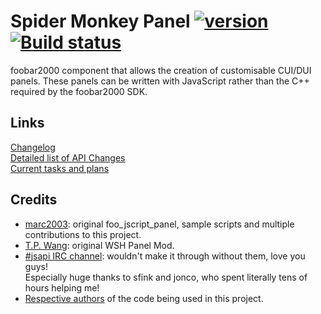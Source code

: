 # Spider Monkey Panel [![version][version-badge]][CHANGELOG] [![Build status](https://ci.appveyor.com/api/projects/status/xs7jno1f96src6qq/branch/master?svg=true)](https://ci.appveyor.com/project/TheQwertiest/foo-spider-monkey-panel/branch/master)


foobar2000 component that allows the creation of customisable CUI/DUI panels. These panels can be written with JavaScript rather than the C++ required by the foobar2000 SDK.

## Links
[Changelog][CHANGELOG]  
[Detailed list of API Changes][API_CHANGES]  
[Current tasks and plans][TODO]

## Credits
- [marc2003](https://github.com/marc2k3): original foo_jscript_panel, sample scripts and multiple contributions to this project. 
- [T.P. Wang](https://hydrogenaud.io/index.php?action=profile;u=44175): original WSH Panel Mod.  
- [#jsapi IRC channel](https://wiki.mozilla.org/IRC): wouldn't make it through without them, love you guys!  
  Especially huge thanks to sfink and jonco, who spent literally tens of hours helping me!  
- [Respective authors](THIRD_PARTY_NOTICES.md) of the code being used in this project.

[CHANGELOG]: CHANGELOG.md
[TODO]: https://github.com/TheQwertiest/foo_spider_monkey_panel/projects/1
[API_CHANGES]: https://github.com/TheQwertiest/foo_spider_monkey_panel/wiki/API-Changes
[version-badge]: https://img.shields.io/badge/version-TBD-blue.svg

